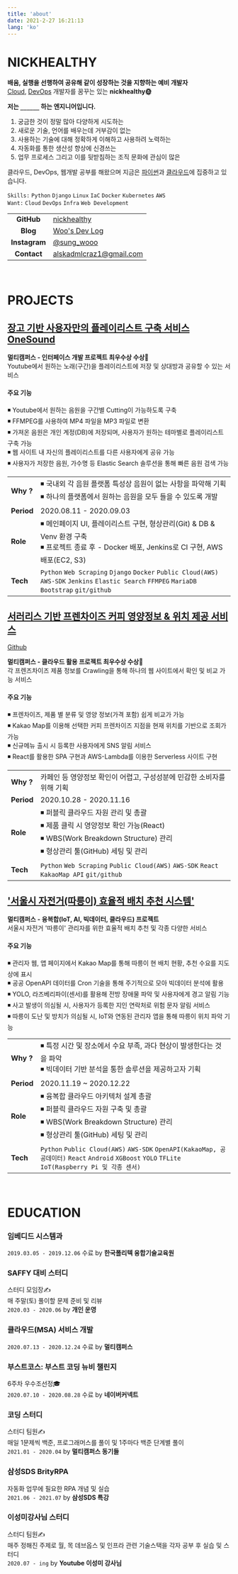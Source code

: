 ```yaml
---
title: 'about'
date: 2021-2-27 16:21:13
lang: 'ko'
---
```


# NICKHEALTHY

**배움, 실행을 선행하여 공유해 같이 성장하는 것을 지향하는 예비 개발자**  
<u>Cloud</u>, <u>DevOps</u> 개발자를 꿈꾸는 있는 **nickhealthy🌞**

**저는 `______` 하는 엔지니어입니다.**

1. 궁금한 것이 정말 많아 다양하게 시도하는
2. 새로운 기술, 언어를 배우는데 거부감이 없는
3. 사용하는 기술에 대해 정확하게 이해하고 사용하려 노력하는
4. 자동화를 통한 생산성 향상에 신경쓰는
5. 업무 프로세스 그리고 이를 뒷받침하는 조직 문화에 관심이 많은

클라우드, DevOps, 웹개발 공부를 해왔으며 지금은 <u>파이썬</u>과 <u>클라우드</u>에 집중하고 있습니다.

`Skills:` `Python` `Django` `Linux` `IaC` `Docker` `Kubernetes` `AWS`  
`Want:` `Cloud` `DevOps` `Infra` `Web Development`

|               |                                                    |
| :-----------: | -------------------------------------------------- |
|  **GitHub**   | [nickhealthy](https://github.com/nickhealthy)      |
|   **Blog**    | [Woo's Dev Log](https://nickhealthy.github.io/)    |
| **Instagram** | [@sung_wooo](https://www.instagram.com/sung_wooo/) |
|  **Contact**  | alskadmlcraz1@gmail.com                            |

<br />

# PROJECTS

## [장고 기반 사용자만의 플레이리스트 구축 서비스 OneSound](https://github.com/multicampus-cloud/django_playlist)

**멀티캠퍼스 - 인터페이스 개발 프로젝트 최우수상 수상🥇**  
Youtube에서 원하는 노래(구간)을 플레이리스트에 저장 및 상대방과 공유할 수 있는 서비스

#### 주요 기능

◾ Youtube에서 원하는 음원을 구간별 Cutting이 가능하도록 구축  
◾ FFMPEG를 사용하여 MP4 파일을 MP3 파일로 변환  
◾ 가져온 음원은 개인 계정(DB)에 저장되며, 사용자가 원하는 테마별로 플레이리스트 구축 가능  
◾ 웹 사이트 내 자신의 플레이리스트를 다른 사용자에게 공유 가능  
◾ 사용자가 저장한 음원, 가수명 등 Elastic Search 솔루션을 통해 빠른 음원 검색 가능

|            |                                                                                                                                                     |
| :--------- | --------------------------------------------------------------------------------------------------------------------------------------------------- |
| **Why ?**  | ◾ 국내외 각 음원 플랫폼 특성상 음원이 없는 사항을 파악해 기획<br/> ◾ 하나의 플랫폼에서 원하는 음원을 모두 들을 수 있도록 개발                     |
| **Period** | 2020.08.11 - 2020.09.03                                                                                                                             |
| **Role**   | ◾ 메인페이지 UI, 플레이리스트 구현, 형상관리(Git) & DB & Venv 환경 구축<br/>◾ 프로젝트 종료 후 - Docker 배포, Jenkins로 CI 구현, AWS배포(EC2, S3) |
| **Tech**   | `Python` `Web Scraping` `Django` `Docker` `Public Cloud(AWS)` `AWS-SDK` `Jenkins` `Elastic Search` `FFMPEG` `MariaDB` `Bootstrap` `git/github`      |

## [서러리스 기반 프렌차이즈 커피 영양정보 & 위치 제공 서비스](https://caca0.shop/)

[Github](https://github.com/multicampus-cloud2/Portfolio)

**멀티캠퍼스 - 클라우드 활용 프로젝트 최우수상 수상🥇**  
각 프렌즈차이즈 제품 정보를 Crawling을 통해 하나의 웹 사이트에서 확인 및 비교 가능 서비스

#### 주요 기능

◾ 프렌차이즈, 제품 별 분류 및 영양 정보(가격 포함) 쉽게 비교가 가능  
◾ Kakao Map를 이용해 선택한 커피 프렌차이즈 지점을 현재 위치를 기반으로 조회가 가능  
◾ 신규메뉴 출시 시 등록한 사용자에게 SNS 알림 서비스  
◾ React를 활용한 SPA 구현과 AWS-Lambda를 이용한 Serverless 사이트 구현

|            |                                                                                                                                                                   |
| :--------- | ----------------------------------------------------------------------------------------------------------------------------------------------------------------- |
| **Why ?**  | 카페인 등 영양정보 확인이 어렵고, 구성성분에 민감한 소비자를 위해 기획                                                                                            |
| **Period** | 2020.10.28 - 2020.11.16                                                                                                                                           |
| **Role**   | ◾ 퍼블릭 클라우드 자원 관리 및 총괄<br>◾ 제품 클릭 시 영양정보 확인 가능(React)<br>◾ WBS(Work Breakdown Structure) 관리<br>◾ 형상관리 툴(GitHub) 세팅 및 관리 |
| **Tech**   | `Python` `Web Scraping` `Public Cloud(AWS)` `AWS-SDK` `React` `KakaoMap API` `git/github`                                                                         |

## ['서울시 자전거(따릉이) 효율적 배치 추천 시스템'](https://github.com/multicampus-Convergence-Project)

**멀티캠퍼스 - 융복합(IoT, AI, 빅데이터, 클라우드) 프로젝트**  
서울시 자전거 '따릉이' 관리자를 위한 효율적 배치 추천 및 각종 다양한 서비스

#### 주요 기능

◾ 관리자 웹, 앱 페이지에서 Kakao Map를 통해 따릉이 현 배치 현황, 추천 수요를 지도 상에 표시  
◾ 공공 OpenAPI 데이터를 Cron 기술을 통해 주기적으로 모아 빅데이터 분석에 활용  
◾ YOLO, 라즈베리파이(센서)를 활용해 전방 장애물 파악 및 사용자에게 경고 알림 기능  
◾ 사고 발생이 의심될 시, 사용자가 등록한 지인 연락처로 위험 문자 알림 서비스  
◾ 따릉이 도난 및 방치가 의심될 시, IoT와 연동된 관리자 앱을 통해 따릉이 위치 파악 기능

|            |                                                                                                                                                               |
| :--------- | ------------------------------------------------------------------------------------------------------------------------------------------------------------- |
| **Why ?**  | ◾ 특정 시간 및 장소에서 수요 부족, 과다 현상이 발생한다는 것을 파악<br>◾ 빅데이터 기반 분석을 통한 솔루션을 제공하고자 기획                                 |
| **Period** | 2020.11.19 ~ 2020.12.22                                                                                                                                       |
| **Role**   | ◾ 융복합 클라우드 아키텍처 설계 총괄<br>◾ 퍼블릭 클라우드 자원 구축 및 총괄<br>◾ WBS(Work Breakdown Structure) 관리<br>◾ 형상관리 툴(GitHub) 세팅 및 관리 |
| **Tech**   | `Python` `Public Cloud(AWS)` `AWS-SDK` `OpenAPI(KakaoMap, 공공데이터)` `React` `Android` `XGBoost` `YOLO` `TFLite` `IoT(Raspberry Pi 및 각종 센서)`           |

<br />

# EDUCATION

### 임베디드 시스템과

`2019.03.05 - 2019.12.06` 수료 by **한국폴리텍 융합기술교육원**

### SAFFY 대비 스터디

스터디 모임장✍  
매 주말(토) 풀이할 문제 준비 및 리뷰  
`2020.03 - 2020.06` by **개인 운영**

### 클라우드(MSA) 서비스 개발

`2020.07.13 - 2020.12.24` 수료 by **멀티캠퍼스**

### 부스트코스: 부스트 코딩 뉴비 챌린지

6주차 우수조선정🎓  
`2020.07.10 - 2020.08.28` 수료 by **네이버커넥트**

### 코딩 스터디

스터디 팀원✍  
매일 1문제씩 백준, 프로그래머스를 풀이 및 1주마다 백준 단계별 풀이  
`2021.01 - 2020.04` by **멀티캠퍼스 동기들**

### 삼성SDS BrityRPA

자동화 업무에 필요한 RPA 개념 및 실습  
`2021.06 - 2021.07` by **삼성SDS 특강**

### 이성미강사님 스터디

스터디 팀원✍  
매주 정해진 주제로 월, 목 데브옵스 및 인프라 관련 기술스택을 각자 공부 후 실습 및 스터디  
`2020.07 - ing` by **Youtube 이성미 강사님**
